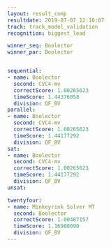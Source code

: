 ```yaml
---
layout: result_comp
resultdate: 2019-07-07 12:16:07
track: track_model_validation
recognition: biggest_lead

winner_seq: Boolector
winner_par: Boolector


sequential:
- name: Boolector
  second: CVC4-mv
  correctScore: 1.00265623
  timeScore: 1.44376058
  division: QF_BV
parallel:
- name: Boolector
  second: CVC4-mv
  correctScore: 1.00265623
  timeScore: 1.44177292
  division: QF_BV
sat:
- name: Boolector
  second: CVC4-mv
  correctScore: 1.00265623
  timeScore: 1.44177292
  division: QF_BV
unsat:

twentyfour:
- name: Minkeyrink Solver MT
  second: Boolector
  correctScore: 1.00487157
  timeScore: 1.16900090
  division: QF_BV
---
```

